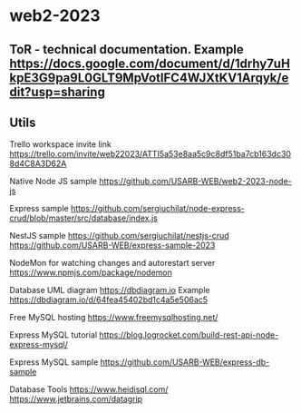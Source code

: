 # web2-2023

## ToR - technical documentation. Example https://docs.google.com/document/d/1drhy7uHkpE3G9pa9L0GLT9MpVotlFC4WJXtKV1Arqyk/edit?usp=sharing

## Utils
Trello workspace invite link
https://trello.com/invite/web22023/ATTI5a53e8aa5c9c8df51ba7cb163dc308d4C8A3D62A

Native Node JS sample
https://github.com/USARB-WEB/web2-2023-node-js

Express sample
https://github.com/sergiuchilat/node-express-crud/blob/master/src/database/index.js

NestJS sample
https://github.com/sergiuchilat/nestjs-crud
https://github.com/USARB-WEB/express-sample-2023

NodeMon for watching changes and autorestart server
https://www.npmjs.com/package/nodemon

Database UML diagram
https://dbdiagram.io
Example https://dbdiagram.io/d/64fea45402bd1c4a5e506ac5

Free MySQL hosting
https://www.freemysqlhosting.net/

Express MySQL tutorial
https://blog.logrocket.com/build-rest-api-node-express-mysql/



Express MySQL sample
https://github.com/USARB-WEB/express-db-sample

Database Tools
https://www.heidisql.com/
https://www.jetbrains.com/datagrip
